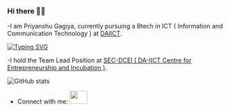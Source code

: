 ### Hi there 👋👀
-I am Priyanshu Gagiya, currently pursuing a Btech in ICT ( Information and Communication Technology ) at [DAIICT](https://www.daiict.ac.in).

[![Typing SVG](https://readme-typing-svg.demolab.com?font=Fira+Code&size=25&duration=1000&pause=1000&width=535&lines=Problem+Solving;Backend+Developer;Competitive+Programming)](https://github.com/PriyanshuGagiya)

-I hold the Team Lead Position at [SEC-DCEI ( DA-IICT Centre for Entrepreneurship and Incubation )](http://ceid.daiict.ac.in/).

![GitHub stats](https://github-readme-stats.vercel.app/api?username=PriyanshuGagiya&show_icons=true&theme=transparent)

- Connect with me:
<a href="https://www.linkedin.com/in/priyanshu-gagiya-612aa6220/" target="blank"><img src="https://raw.githubusercontent.com/rahuldkjain/github-profile-readme-generator/master/src/images/icons/Social/linked-in-alt.svg" height="30" width="40" /></a>

<!--
**PriyanshuGagiya/PriyanshuGagiya** is a ✨ _special_ ✨ repository because its `README.md` (this file) appears on your GitHub profile.
- 🔭 I’m currently working on Routier-
- 🌱 I’m currently learning ...
- 👯 I’m looking to collaborate on ...
- 🤔 I’m looking for help with ...
- 💬 Ask me about ...
- 📫 How to reach me: ...
- 😄 Pronouns: ...
- ⚡ Fun fact: ...
Here are some ideas to get you started:

-->
